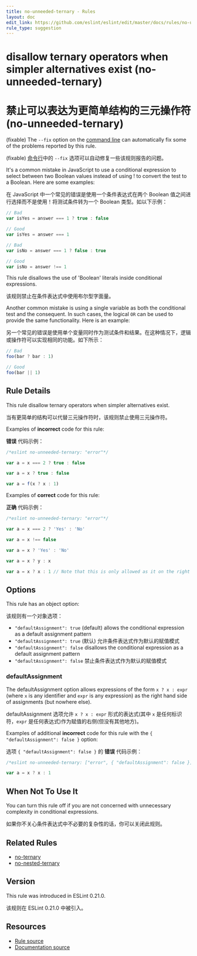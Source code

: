 ```yaml
---
title: no-unneeded-ternary - Rules
layout: doc
edit_link: https://github.com/eslint/eslint/edit/master/docs/rules/no-unneeded-ternary.md
rule_type: suggestion
---
```


<!-- Note: No pull requests accepted for this file. See README.md in the root directory for details. -->

# disallow ternary operators when simpler alternatives exist (no-unneeded-ternary)

# 禁止可以表达为更简单结构的三元操作符 (no-unneeded-ternary)

(fixable) The `--fix` option on the [command line](../user-guide/command-line-interface#fixing-problems) can automatically fix some of the problems reported by this rule.

(fixable) [命令行](../user-guide/command-line-interface#fixing-problems)中的 `--fix` 选项可以自动修复一些该规则报告的问题。

It's a common mistake in JavaScript to use a conditional expression to select between two Boolean values instead of using ! to convert the test to a Boolean.
Here are some examples:

在 JavaScript 中一个常见的错误是使用一个条件表达式在两个 Boolean 值之间进行选择而不是使用！将测试条件转为一个 Boolean 类型。如以下示例：

```js
// Bad
var isYes = answer === 1 ? true : false

// Good
var isYes = answer === 1

// Bad
var isNo = answer === 1 ? false : true

// Good
var isNo = answer !== 1
```

This rule disallows the use of 'Boolean' literals inside conditional expressions.

该规则禁止在条件表达式中使用布尔型字面量。

Another common mistake is using a single variable as both the conditional test and the consequent. In such cases, the logical `OR` can be used to provide the same functionality.
Here is an example:

另一个常见的错误是使用单个变量同时作为测试条件和结果。在这种情况下，逻辑或操作符可以实现相同的功能。如下所示：

```js
// Bad
foo(bar ? bar : 1)

// Good
foo(bar || 1)
```

## Rule Details

This rule disallow ternary operators when simpler alternatives exist.

当有更简单的结构可以代替三元操作符时，该规则禁止使用三元操作符。

Examples of **incorrect** code for this rule:

**错误** 代码示例：

```js
/*eslint no-unneeded-ternary: "error"*/

var a = x === 2 ? true : false

var a = x ? true : false

var a = f(x ? x : 1)
```

Examples of **correct** code for this rule:

**正确** 代码示例：

```js
/*eslint no-unneeded-ternary: "error"*/

var a = x === 2 ? 'Yes' : 'No'

var a = x !== false

var a = x ? 'Yes' : 'No'

var a = x ? y : x

var a = x ? x : 1 // Note that this is only allowed as it on the right hand side of an assignment; this type of ternary is disallowed everywhere else. See defaultAssignment option below for more details.
```

## Options

This rule has an object option:

该规则有一个对象选项：

- `"defaultAssignment": true` (default) allows the conditional expression as a default assignment pattern
- `"defaultAssignment": true` (默认) 允许条件表达式作为默认的赋值模式
- `"defaultAssignment": false` disallows the conditional expression as a default assignment pattern
- `"defaultAssignment": false` 禁止条件表达式作为默认的赋值模式

### defaultAssignment

The defaultAssignment option allows expressions of the form `x ? x : expr` (where `x` is any identifier and `expr` is any expression) as the right hand side of assignments (but nowhere else).

defaultAssignment 选项允许 `x ? x : expr` 形式的表达式(其中 `x` 是任何标识符，`expr` 是任何表达式)作为赋值的右侧(但没有其他地方)。

Examples of additional **incorrect** code for this rule with the `{ "defaultAssignment": false }` option:

选项 `{ "defaultAssignment": false }` 的 **错误** 代码示例：

```js
/*eslint no-unneeded-ternary: ["error", { "defaultAssignment": false }]*/

var a = x ? x : 1
```

## When Not To Use It

You can turn this rule off if you are not concerned with unnecessary complexity in conditional expressions.

如果你不关心条件表达式中不必要的复杂性的话，你可以关闭此规则。

## Related Rules

- [no-ternary](https://cn.eslint.org/docs/rules/no-ternary)
- [no-nested-ternary](https://cn.eslint.org/docs/rules/no-nested-ternary)

## Version

This rule was introduced in ESLint 0.21.0.

该规则在 ESLint 0.21.0 中被引入。

## Resources

- [Rule source](https://github.com/eslint/eslint/tree/master/lib/rules/no-unneeded-ternary.js)
- [Documentation source](https://github.com/eslint/eslint/tree/master/docs/rules/no-unneeded-ternary.md)
